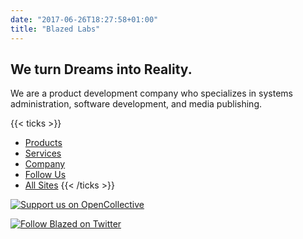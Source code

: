 ```yaml
---
date: "2017-06-26T18:27:58+01:00"
title: "Blazed Labs"
---
```


## We turn Dreams into Reality.

We are a product development company who specializes in systems administration, software development, and media publishing.

{{< ticks >}}
* [Products](https://blz.one/products)
* [Services](https://blz.one/services)
* [Company](https://blazed.company/)
* [Follow Us](https://www.blazedlabs.com/follow)
* [All Sites](https://www.blazedlabs.com/blazed-network)
{{< /ticks >}}

[![Support us on OpenCollective](https://img.shields.io/opencollective/backers/blazed-dev?style=for-the-badge "Support us on OpenCollective")](https://opencollective.com/blazed-dev)

[![Follow Blazed on Twitter](https://img.shields.io/twitter/follow/BlazedLabs?style=for-the-badge "Follow Blazed on Twitter")](https://twitter.com/BlazedLabs)

